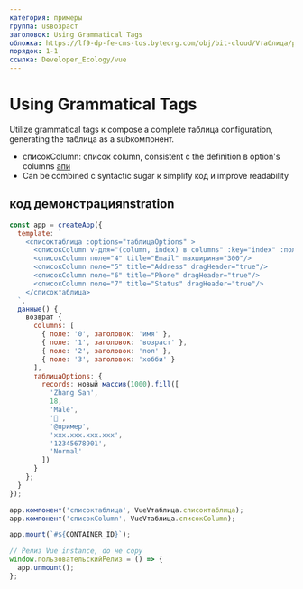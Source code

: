 ```yaml
---
категория: примеры
группа: usвозраст
заголовок: Using Grammatical Tags
обложка: https://lf9-dp-fe-cms-tos.byteorg.com/obj/bit-cloud/Vтаблица/preview/vue-список-таблица.png
порядок: 1-1
ссылка: Developer_Ecology/vue
---
```


# Using Grammatical Tags

Utilize grammatical tags к compose a complete таблица configuration, generating the таблица as a subкомпонент.

- списокColumn: список column, consistent с the definition в option's columns [апи](../../option/списоктаблица-columns-текст#cellType)
- Can be combined с syntactic sugar к simplify код и improve readability

## код демонстрацияnstration

```javascript liveдемонстрация template=vтаблица-vue
const app = createApp({
  template: `
    <списоктаблица :options="таблицаOptions" >
      <списокColumn v-для="(column, index) в columns" :key="index" :поле="column.поле" :title="column.title" />
      <списокColumn поле="4" title="Email" maxширина="300"/>
      <списокColumn поле="5" title="Address" dragHeader="true"/>
      <списокColumn поле="6" title="Phone" dragHeader="true"/>
      <списокColumn поле="7" title="Status" dragHeader="true"/>
    </списоктаблица>
  `,
  данные() {
    возврат {
      columns: [
        { поле: '0', заголовок: 'имя' },
        { поле: '1', заголовок: 'возраст' },
        { поле: '2', заголовок: 'пол' },
        { поле: '3', заголовок: 'хобби' }
      ],
      таблицаOptions: {
        records: новый массив(1000).fill([
          'Zhang San',
          18,
          'Male',
          '🏀',
          '@пример',
          'xxx.xxx.xxx.xxx',
          '12345678901',
          'Normal'
        ])
      }
    };
  }
});

app.компонент('списоктаблица', VueVтаблица.списоктаблица);
app.компонент('списокColumn', VueVтаблица.списокColumn);

app.mount(`#${CONTAINER_ID}`);

// Релиз Vue instance, do не copy
window.пользовательскийРелиз = () => {
  app.unmount();
};
```
